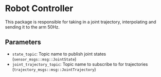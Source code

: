 # Robot Controller

This package is responsible for taking in a joint trajectory,
interpolating and sending it to the arm 50Hz.

## Parameters
- `state_topic`: Topic name to publish joint states (`sensor_msgs::msg::JointState`)
- `joint_trajectory_topic`: Topic name to subscribe to for trajectories (`trajectory_msgs::msg::JointTrajectory`)

